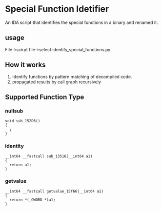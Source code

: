 # Special Function Idetifier 

An IDA script that identifies the special functions in a binary and renamed it.


## usage

File->scirpt file->select identify_special_functions.py

## How it works

1. Identify functions by pattern matching of decompiled code.
2. propagated results by call graph recursively



## Supported Function Type


### nullsub

```
void sub_152D6()
{
  ;
}
```

### identity

```
__int64 __fastcall sub_13516(__int64 a1)
{
  return a1;
}
```

### getvalue

```
__int64 __fastcall getvalue_15f66(__int64 a1)
{
  return *(_QWORD *)a1;
}
```


